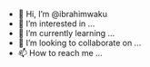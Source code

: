- 👋 Hi, I’m @ibrahimwaku
- 👀 I’m interested in ...
- 🌱 I’m currently learning ...
- 💞️ I’m looking to collaborate on ...
- 📫 How to reach me ...

<!---
ibrahimwaku/ibrahimwaku is a ✨ special ✨ repository because its `README.md` (this file) appears on your GitHub profile.
You can click the Preview link to take a look at your changes.
--->
